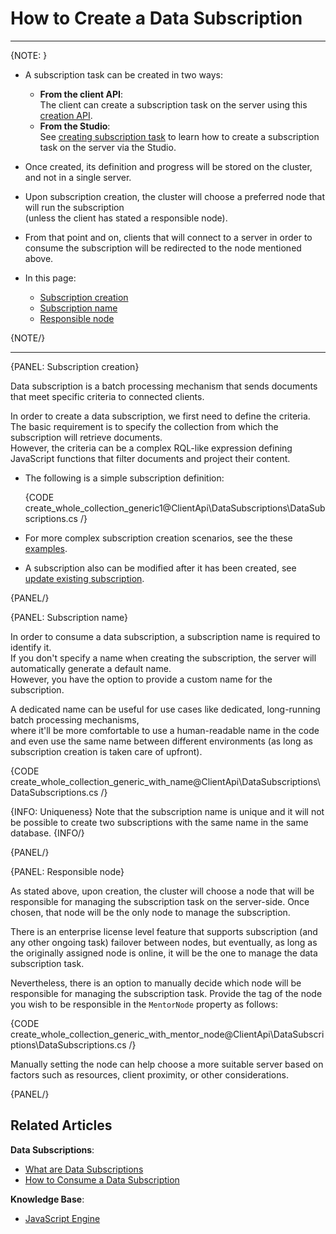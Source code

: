 # How to Create a Data Subscription
---

{NOTE: }

* A subscription task can be created in two ways:
  * **From the client API**:  
    The client can create a subscription task on the server using this [creation API](../../../client-api/data-subscriptions/creation/api-overview#subscription-creation). 
  * **From the Studio**:  
    See [creating subscription task](../../../studio/database/tasks/ongoing-tasks/subscription-task) to learn how to create a subscription task on the server via the Studio.   

* Once created, its definition and progress will be stored on the cluster, and not in a single server.  
 
* Upon subscription creation, the cluster will choose a preferred node that will run the subscription  
  (unless the client has stated a responsible node).  

* From that point and on, clients that will connect to a server in order to consume the subscription will be redirected to the node mentioned above.  

* In this page:  
   * [Subscription creation](../../../client-api/data-subscriptions/creation/how-to-create-data-subscription#subscription-creation)   
   * [Subscription name](../../../client-api/data-subscriptions/creation/how-to-create-data-subscription#subscription-name)  
   * [Responsible node](../../../client-api/data-subscriptions/creation/how-to-create-data-subscription#responsible-node)  

{NOTE/}

---

{PANEL: Subscription creation}

Data subscription is a batch processing mechanism that sends documents that meet specific criteria to connected clients.

In order to create a data subscription, we first need to define the criteria.  
The basic requirement is to specify the collection from which the subscription will retrieve documents.  
However, the criteria can be a complex RQL-like expression defining JavaScript functions that filter documents and project their content.

* The following is a simple subscription definition:
 
    {CODE create_whole_collection_generic1@ClientApi\DataSubscriptions\DataSubscriptions.cs /}

* For more complex subscription creation scenarios, see the these [examples](../../../client-api/data-subscriptions/creation/examples).  
 
* A subscription also can be modified after it has been created, see [update existing subscription](../../../client-api/data-subscriptions/creation/examples#update-existing-subscription).


{PANEL/}

{PANEL: Subscription name}

In order to consume a data subscription, a subscription name is required to identify it.  
If you don't specify a name when creating the subscription, the server will automatically generate a default name.  
However, you have the option to provide a custom name for the subscription.

A dedicated name can be useful for use cases like dedicated, long-running batch processing mechanisms,  
where it'll be more comfortable to use a human-readable name in the code and even use the same name between different environments 
(as long as subscription creation is taken care of upfront).

{CODE create_whole_collection_generic_with_name@ClientApi\DataSubscriptions\DataSubscriptions.cs /}

{INFO: Uniqueness}
Note that the subscription name is unique and it will not be possible to create two subscriptions with the same name in the same database.
{INFO/}

{PANEL/}

{PANEL: Responsible node}

As stated above, upon creation, the cluster will choose a node that will be responsible for managing the subscription task on the server-side. 
Once chosen, that node will be the only node to manage the subscription.

There is an enterprise license level feature that supports subscription (and any other ongoing task) failover between nodes, 
but eventually, as long as the originally assigned node is online, it will be the one to manage the data subscription task.  

Nevertheless, there is an option to manually decide which node will be responsible for managing the subscription task.
Provide the tag of the node you wish to be responsible in the `MentorNode` property as follows:

{CODE create_whole_collection_generic_with_mentor_node@ClientApi\DataSubscriptions\DataSubscriptions.cs /}

Manually setting the node can help choose a more suitable server based on factors such as resources, client proximity, or other considerations.

{PANEL/}

## Related Articles

**Data Subscriptions**:

- [What are Data Subscriptions](../../../client-api/data-subscriptions/what-are-data-subscriptions)
- [How to Consume a Data Subscription](../../../client-api/data-subscriptions/consumption/how-to-consume-data-subscription)

**Knowledge Base**:

- [JavaScript Engine](../../../server/kb/javascript-engine)
